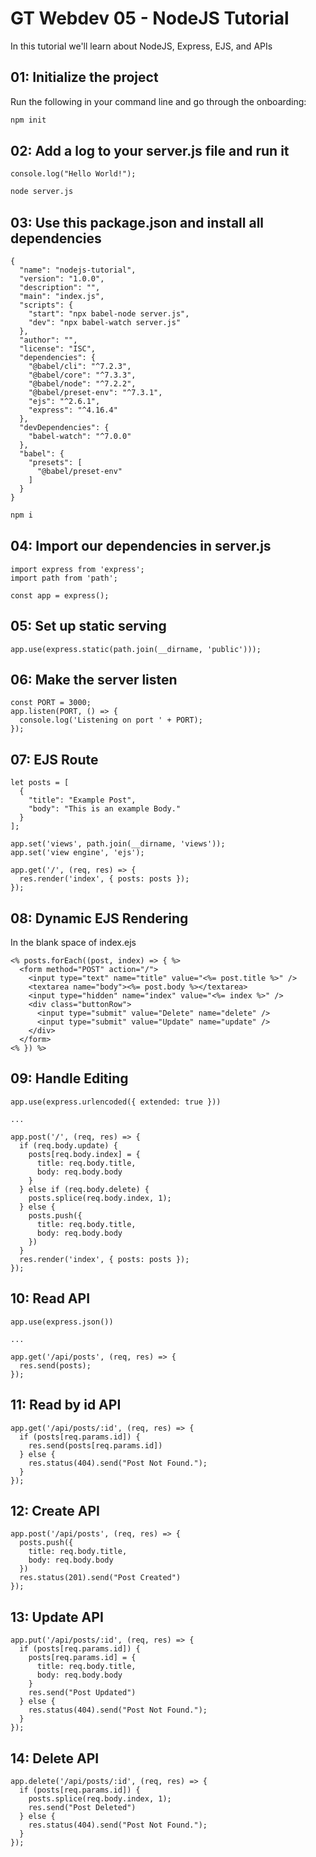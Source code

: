 # GT Webdev 05 - NodeJS Tutorial

In this tutorial we'll learn about NodeJS, Express, EJS, and APIs

## 01: Initialize the project
Run the following in your command line and go through the onboarding:
```bash
npm init
```

## 02: Add a log to your server.js file and run it
```
console.log("Hello World!");
```
```bash
node server.js
```

## 03: Use this package.json and install all dependencies
```
{
  "name": "nodejs-tutorial",
  "version": "1.0.0",
  "description": "",
  "main": "index.js",
  "scripts": {
    "start": "npx babel-node server.js",
    "dev": "npx babel-watch server.js"
  },
  "author": "",
  "license": "ISC",
  "dependencies": {
    "@babel/cli": "^7.2.3",
    "@babel/core": "^7.3.3",
    "@babel/node": "^7.2.2",
    "@babel/preset-env": "^7.3.1",
    "ejs": "^2.6.1",
    "express": "^4.16.4"
  },
  "devDependencies": {
    "babel-watch": "^7.0.0"
  },
  "babel": {
    "presets": [
      "@babel/preset-env"
    ]
  }
}

```
```bash
npm i
```

## 04: Import our dependencies in server.js
```
import express from 'express';
import path from 'path';

const app = express();
```

## 05: Set up static serving
```
app.use(express.static(path.join(__dirname, 'public')));
```

## 06: Make the server listen
```
const PORT = 3000;
app.listen(PORT, () => {
  console.log('Listening on port ' + PORT);
});
```

## 07: EJS Route
```
let posts = [
  {
    "title": "Example Post",
    "body": "This is an example Body."
  }
];

app.set('views', path.join(__dirname, 'views'));
app.set('view engine', 'ejs');

app.get('/', (req, res) => {
  res.render('index', { posts: posts });
});
```

## 08: Dynamic EJS Rendering
In the blank space of index.ejs
```
<% posts.forEach((post, index) => { %>
  <form method="POST" action="/">
    <input type="text" name="title" value="<%= post.title %>" />
    <textarea name="body"><%= post.body %></textarea>
    <input type="hidden" name="index" value="<%= index %>" />
    <div class="buttonRow">
      <input type="submit" value="Delete" name="delete" />
      <input type="submit" value="Update" name="update" />
    </div>
  </form>
<% }) %>
```

## 09: Handle Editing
```
app.use(express.urlencoded({ extended: true }))

...

app.post('/', (req, res) => {
  if (req.body.update) {
    posts[req.body.index] = {
      title: req.body.title,
      body: req.body.body
    }
  } else if (req.body.delete) {
    posts.splice(req.body.index, 1);
  } else {
    posts.push({
      title: req.body.title,
      body: req.body.body
    })
  }
  res.render('index', { posts: posts });
});
```

## 10: Read API
```
app.use(express.json())

...

app.get('/api/posts', (req, res) => {
  res.send(posts);
});
```

## 11: Read by id API
```
app.get('/api/posts/:id', (req, res) => {
  if (posts[req.params.id]) {
    res.send(posts[req.params.id])
  } else {
    res.status(404).send("Post Not Found.");
  }
});
```

## 12: Create API
```
app.post('/api/posts', (req, res) => {
  posts.push({
    title: req.body.title,
    body: req.body.body
  })
  res.status(201).send("Post Created")
});
```

## 13: Update API
```
app.put('/api/posts/:id', (req, res) => {
  if (posts[req.params.id]) {
    posts[req.params.id] = {
      title: req.body.title,
      body: req.body.body
    }
    res.send("Post Updated")
  } else {
    res.status(404).send("Post Not Found.");
  }
});
```

## 14: Delete API
```
app.delete('/api/posts/:id', (req, res) => {
  if (posts[req.params.id]) {
    posts.splice(req.body.index, 1);
    res.send("Post Deleted")
  } else {
    res.status(404).send("Post Not Found.");
  }
});
```
